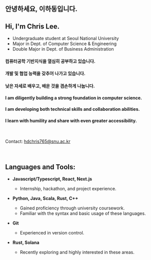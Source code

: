 ## 안녕하세요, 이하동입니다.
## Hi, I'm Chris Lee.

- Undergraduate student at Seoul National University 
- Major in Dept. of Computer Science & Engineering
- Double Major in Dept. of Business Administration

#### 컴퓨터공학 기반지식을 열심히 공부하고 있습니다.
#### 개발 및 협업 능력을 갖추어 나가고 있습니다.
#### 낮은 자세로 배우고, 배운 것을 겸손하게 나눕니다.

#### I am diligently building a strong foundation in computer science.
#### I am developing both technical skills and collaboration abilities.
#### I learn with humility and share with even greater accessibility.

<br />

Contact: hdchris765@snu.ac.kr

<br />

## Languages and Tools:
- **Javascript/Typescript, React, Next.js**  
  - Internship, hackathon, and project experience.

- **Python, Java, Scala, Rust, C++**  
  - Gained proficiency through university coursework.  
  - Familiar with the syntax and basic usage of these languages.

- **Git**  
  - Experienced in version control.

- **Rust, Solana**  
  - Recently exploring and highly interested in these areas.
